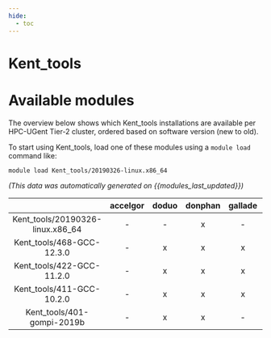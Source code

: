 ```yaml
---
hide:
  - toc
---
```


Kent_tools
==========

# Available modules


The overview below shows which Kent_tools installations are available per HPC-UGent Tier-2 cluster, ordered based on software version (new to old).

To start using Kent_tools, load one of these modules using a `module load` command like:

```shell
module load Kent_tools/20190326-linux.x86_64
```

*(This data was automatically generated on {{modules_last_updated}})*  

| |accelgor|doduo|donphan|gallade|joltik|shinx|
| :---: | :---: | :---: | :---: | :---: | :---: | :---: |
|Kent_tools/20190326-linux.x86_64|-|-|x|-|-|-|
|Kent_tools/468-GCC-12.3.0|-|x|x|x|x|x|
|Kent_tools/422-GCC-11.2.0|-|x|x|x|-|-|
|Kent_tools/411-GCC-10.2.0|-|x|x|x|-|-|
|Kent_tools/401-gompi-2019b|-|x|x|-|-|-|
